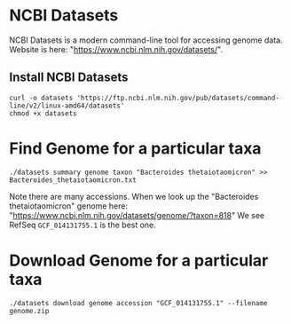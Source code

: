 # NCBI Datasets
NCBI Datasets is a modern command-line tool for accessing genome data.  Website is here: "https://www.ncbi.nlm.nih.gov/datasets/".

## Install NCBI Datasets
```
curl -o datasets 'https://ftp.ncbi.nlm.nih.gov/pub/datasets/command-line/v2/linux-amd64/datasets'
chmod +x datasets
```
# Find Genome for a particular taxa
```
./datasets summary genome taxon "Bacteroides thetaiotaomicron" >> Bacteroides_thetaiotaomicron.txt
```
Note there are many accessions.  When we look up the "Bacteroides thetaiotaomicron" genome here: "https://www.ncbi.nlm.nih.gov/datasets/genome/?taxon=818"
We see RefSeq ```GCF_014131755.1``` is the best one.

# Download Genome for a particular taxa
```
./datasets download genome accession "GCF_014131755.1" --filename genome.zip
```
